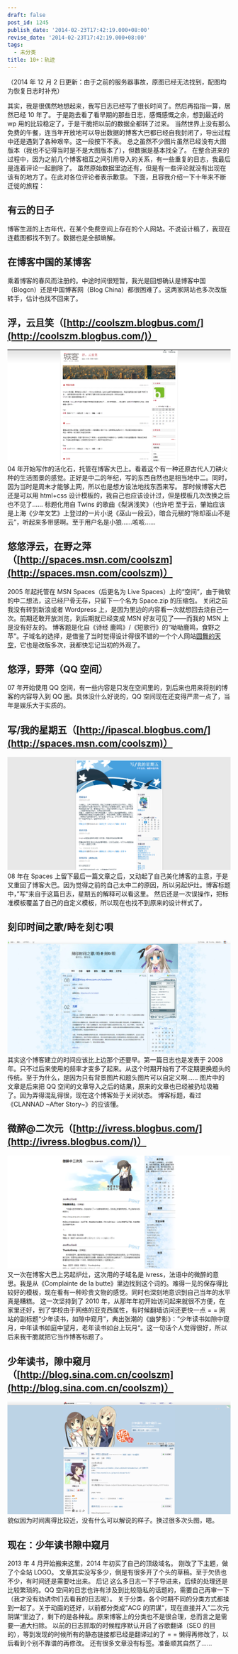 ```yaml
---
draft: false
post_id: 1245
publish_date: '2014-02-23T17:42:19.000+08:00'
revise_date: '2014-02-23T17:42:19.000+08:00'
tags:
  - 未分类
title: 10+：轨迹
---
```


（2014 年 12 月 2 日更新：由于之前的服务器事故，原图已经无法找到，配图均为恢复日志时补充）

其实，我是很偶然地想起来，我写日志已经写了很长时间了。然后再掐指一算，居然已经 10 年了。 于是跑去看了看早期的那些日志，感慨感慨之余，想到最近的 wp 用的比较稳定了，于是干脆把以前的数据全都转了过来。 当然世界上没有那么免费的午餐，连当年开放地可以导出数据的博客大巴都已经自我封闭了，导出过程中还是遇到了各种艰辛。这一段按下不表。 总之虽然不少图片虽然已经没有大图版本（我也不记得当时是不是大图版本了），但数据是基本找全了。 在整合进来的过程中，因为之前几个博客相互之间引用导入的关系，有一些重复的日志，我最后是连着评论一起删除了。 虽然原始数据里边还有，但是有一些评论就没有出现在该有的地方了。在此对各位评论者表示歉意。 下面，且容我介绍一下十年来不断迁徙的旅程：

## 有云的日子

博客生涯的上古年代，在某个免费空间上存在的个人网站。不说设计稿了，我现在连截图都找不到了。数据也是全部熵解。

## 在博客中国的某博客

乘着博客的春风而注册的。中途时间很短暂，我光是回想确认是博客中国（Blogcn）还是中国博客网（Blog China）都很困难了。这两家网站也多次改版转手，估计也找不回来了。

## 浮，云且笑（[http://coolszm.blogbus.com/](http://coolszm.blogbus.com/)）

![浮，云且笑   博客大巴](浮，云且笑-博客大巴.png) 04 年开始写作的活化石，托管在博客大巴上。看着这个有一种还原古代人刀耕火种的生活图景的感觉。正好是中二的年纪，写的东西自然也是相当地中二。同时，因为当时是周末才能够上网，所以也是想方设法地找东西来写。 那时候博客大巴还是可以用 html+css 设计模板的，我自己也应该设计过，但是模板几次改换之后也不见了…… 标题化用自 Twins 的歌曲《梨涡浅笑》（也许吧 至于云，肇始应该是上海《少年文艺》上登过的一片小说《巫山一段云》，暗合元稹的“除却巫山不是云”，听起来多带感啊。至于用户名是小狼……咳咳……

## 悠悠浮云，在野之萍（[http://spaces.msn.com/coolszm](http://spaces.msn.com/coolszm)）

2005 年起托管在 MSN Spaces（后更名为 Live Spaces）上的“空间”，由于微软的中二想法，这已经尸骨无存，只留下一个名为 Space.zip 的压缩包。 关闭之前我没有转到新浪或者 Wordpress 上，是因为里边的内容看一次就想回去烧自己一次。前期还敢开放浏览，到后期就已经变成 MSN 好友可见了——而我的 MSN 上是没有好友的。 博客题是化自《诗经 鹿鸣》/《短歌行》的“呦呦鹿鸣，食野之苹”。子域名的选择，是借鉴了当时觉得设计得很不错的一个个人网站[圆舞的天空](http://www.coolvvan.net/)，它也是改版多次，我都快忘记当初的外观了。

## 悠浮，野萍（QQ 空间）

07 年开始使用 QQ 空间，有一些内容是只发在空间里的，到后来也用来将别的博客的内容导入到 QQ 圈。具体没什么好说的，QQ 空间现在还变得严肃一点了，当年是娱乐大于实质的。

## 写/我的星期五（[http://ipascal.blogbus.com/](http://spaces.msn.com/coolszm)）

![写 我的星期五   博客大巴](写-我的星期五-博客大巴.png) 08 年在 Spaces 上留下最后一篇文章之后，又动起了自己美化博客的主意，于是又重回了博客大巴。因为觉得之前的自己太中二的原因，所以另起炉灶。博客标题中，”写“来自于这篇日志，星期五的解释可以看这里。 然后还是一次误操作，把标准模板覆盖了自己的自定义模板，所以现在也找不到原来的设计样式了。

## 刻印时间之歌/時を刻む唄

![刻印时间之歌 時を刻む唄   明 蓝色理想   网易博客](刻印时间之歌-時を刻む唄-明-蓝色理想-网易博客.png) 其实这个博客建立的时间应该比上边那个还要早。第一篇日志也是发表于 2008 年。只不过后来使用的频率才变多了起来。从这个时期开始有了不定期更换题头的传统。至于为什么，是因为只有背景图片和题头图片可以自定义啊…… 图片中的文章是后来把 QQ 空间的文章导入之后的结果，原来的文章也已经被扔垃圾箱了。因为弄得混乱得很，现在这个博客处于关闭状态。 博客标题，看过《CLANNAD ~After Story~》的应该懂。

## 微醉@二次元（[http://ivress.blogbus.com/](http://ivress.blogbus.com/)）

![微醉 二次元   博客大巴](微醉-二次元-博客大巴.png) 又一次在博客大巴上另起炉灶，这次用的子域名是 ivress，法语中的微醉的意思。我是从《Complainte de la butte》里边找到这个词的。难得一见的保存得比较好的模板，现在看有一种珍贵文物的感觉。同时也深刻地意识到自己当年的水平真是糟糕。 这一次坚持到了 2010 年，从那年年初开始访问起来就很不方便，在家里还好，到了学校由于网络的亚克西属性，有时候翻墙访问还更快一点 = = 网站的副标题“少年读书，如隙中窥月”，典出张潮的《幽梦影》：”少年读书如隙中窥月，中年读书如庭中望月，老年读书如台上玩月“。这一句话个人觉得很好，所以后来我干脆就把它当作博客标题了。

## 少年读书，隙中窥月（[http://blog.sina.com.cn/coolszm](http://blog.sina.com.cn/coolszm)）

![明镜止水_新浪博客](明镜止水_新浪博客.png) 貌似因为时间离得比较近，没有什么可以解说的样子。换过很多次头图，嗯。

## 现在：少年读书隙中窥月

2013 年 4 月开始搬来这里，2014 年初买了自己的顶级域名。 刚改了下主题，做了个全站 LOGO。 文章其实没写多少，倒是有很多开了个头的草稿。至于欠债也不少，有时间还是需要吐出来。 后记 这么多日志一下子导进来，后续的处理还是比较繁琐的。QQ 空间的日志也许有涉及到比较隐私的话题的，需要自己再审一下（我才没有劝诱你们去看我的日志呢）。 关于分类，各个时期不同的分类方式都揉到一起了。关于动画的还好，以前都分类成”ACG 的阴谋“，现在直接并入”二次元阴谋“里边了，剩下的是各种乱。原来博客上的分类也不是很合理，总而言之是需要一通大扫除。 以前的日志抓取的时候程序默认开启了谷歌翻译（SEO 的目的），等到发现的时候所有的静态链接都已经是翻译过的了 = = 懒得再修改了，以后看到个别不靠谱的再修改。 还有很多文章没有标签。准备顺其自然了……
